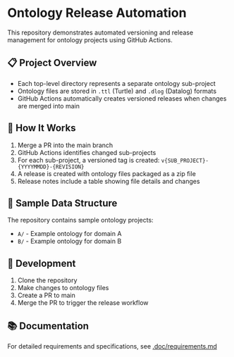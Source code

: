 # Ontology Release Automation

This repository demonstrates automated versioning and release management for ontology projects using GitHub Actions.

## 📋 Project Overview
- Each top-level directory represents a separate ontology sub-project
- Ontology files are stored in `.ttl` (Turtle) and `.dlog` (Datalog) formats
- GitHub Actions automatically creates versioned releases when changes are merged into main

## 🚀 How It Works
1. Merge a PR into the main branch
2. GitHub Actions identifies changed sub-projects
3. For each sub-project, a versioned tag is created: `v{SUB_PROJECT}-{YYYYMMDD}-{REVISION}`
4. A release is created with ontology files packaged as a zip file
5. Release notes include a table showing file details and changes

## 🧪 Sample Data Structure
The repository contains sample ontology projects:
- `A/` - Example ontology for domain A
- `B/` - Example ontology for domain B

## 🔧 Development
1. Clone the repository
2. Make changes to ontology files
3. Create a PR to main
4. Merge the PR to trigger the release workflow

## 📚 Documentation
For detailed requirements and specifications, see [.doc/requirements.md](.doc/requirements.md) 